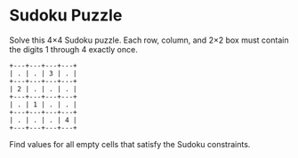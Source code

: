 # Sudoku Puzzle

Solve this 4×4 Sudoku puzzle. Each row, column, and 2×2 box must contain the digits 1 through 4 exactly once.

```
+---+---+---+---+
| . | . | 3 | . |
+---+---+---+---+
| 2 | . | . | . |
+---+---+---+---+
| . | 1 | . | . |
+---+---+---+---+
| . | . | . | 4 |
+---+---+---+---+
```

Find values for all empty cells that satisfy the Sudoku constraints. 